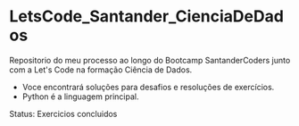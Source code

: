 # LetsCode_Santander_CienciaDeDados

Repositorio do meu processo ao longo do Bootcamp SantanderCoders junto com a Let's Code na formação Ciência de Dados.
* Voce encontrará soluções para desafios e resoluções de exercícios.
* Python é a linguagem principal.  

Status: Exercicios concluidos
